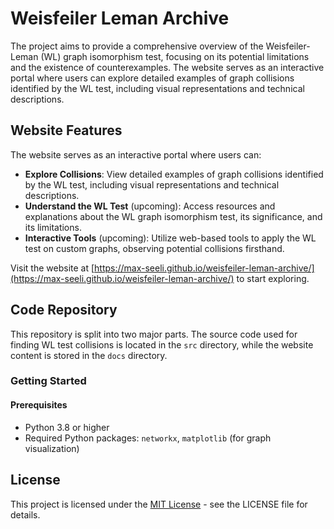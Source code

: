# Weisfeiler Leman Archive
The project aims to provide a comprehensive overview of the Weisfeiler-Leman (WL) graph isomorphism test, focusing on its potential limitations and the existence of counterexamples. The website serves as an interactive portal where users can explore detailed examples of graph collisions identified by the WL test, including visual representations and technical descriptions.

## Website Features

The website serves as an interactive portal where users can:

- **Explore Collisions**: View detailed examples of graph collisions identified by the WL test, including visual representations and technical descriptions.
- **Understand the WL Test** (upcoming): Access resources and explanations about the WL graph isomorphism test, its significance, and its limitations.
- **Interactive Tools** (upcoming): Utilize web-based tools to apply the WL test on custom graphs, observing potential collisions firsthand.

Visit the website at [https://max-seeli.github.io/weisfeiler-leman-archive/](https://max-seeli.github.io/weisfeiler-leman-archive/) to start exploring.

## Code Repository

This repository is split into two major parts. The source code used for finding WL test collisions is located in the `src` directory, while the website content is stored in the `docs` directory. 

### Getting Started

#### Prerequisites

- Python 3.8 or higher
- Required Python packages: `networkx`, `matplotlib` (for graph visualization)


## License

This project is licensed under the [MIT License](LICENSE) - see the LICENSE file for details.
